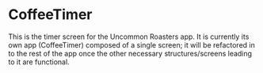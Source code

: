 # CoffeeTimer

This is the timer screen for the Uncommon Roasters app. It is currently its own app (CoffeeTimer) composed of a single screen; it will be refactored in to the rest of the app once the other necessary structures/screens leading to it are functional.
